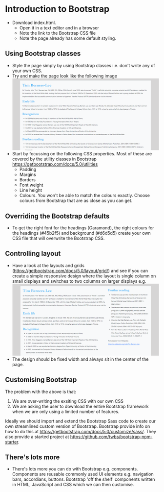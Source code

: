 # Introduction to Bootstrap

* Download index.html. 
  * Open it in a text editor and in a browser
  * Note the link to the Bootstrap CSS file
  * Note the page already has some default styling.

## Using Bootstrap classes
* Style the page simply by using Bootstrap classes i.e. don't write any of your own CSS.
* Try and make the page look like the following image
 ![Example page](tbl.png "Example")
* Start by focussing on the following CSS properties. Most of these are covered by the utility classes in Bootstrap https://getbootstrap.com/docs/5.0/utilities
  * Padding 
  * Margins
  * Borders
  * Font weight
  * Line height
  * Colours. You won't be able to match the colours exactly. Choose colours from Bootstrap that are as close as you can get. 

## Overriding the Bootstrap defaults
* To get the right font for the headings (Garamond), the right colours for the headings (#45b2f5) and background (#d6d5d5) create your own CSS file that will overwrite the Bootstrap CSS.

## Controlling layout
* Have a look at the layouts and grids (https://getbootstrap.com/docs/5.0/layout/grid/) and see if you can create a simple responsive design where the layout is single column on small displays and switches to two columns on larger displays e.g.
![Responsive xample page](tbl-responsive.png "Responsive Example")
* The design should be fixed width and always sit in the center of the page.
  
## Customising Bootstrap
The problem with the above is that: 
1. We are over-writing the exsiting CSS with our own CSS
2. We are asking the user to download the entire Bootstrap framework when we are only using a limited number of features. 

Ideally we should import and extend the Bootstrap Sass code to create our own streamlined custom version of Bootstrap. Bootstrap provide info on how to do this at https://getbootstrap.com/docs/5.0/customize/sass/. They also provide a started project at https://github.com/twbs/bootstrap-npm-starter.
 
## There's lots more
* There's lots more you can do with Bootstrap e.g. components. Components are reusable commonly used UI elements e.g. navigation bars, accordians, buttons. Bootstrap 'off the shelf' components written in HTML, JavaScript and CSS which we can then customise. 
